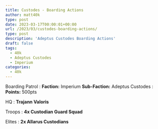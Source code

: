 ```yaml
---
title: Custodes - Boarding Actions
author: matt40k
type: post
date: 2023-03-17T00:00:01+00:00
url: /2023/03/custodes-boarding-actions/
type: post
description: 'Adeptus Custodes Boarding Actions'
draft: false
tags: 
  - 40k
  - Adeptus Custodes
  - Imperium
categories:
  - 40k
---
```


Boarding Patrol
: __Faction:__ Imperium __Sub-Faction:__ Adeptus Custodes
: __Points:__ 500pts


HQ
: __Trajann Valoris__


Troops
: __4x Custodian Guard Squad__


Elites
: __2x Allarus Custodians__